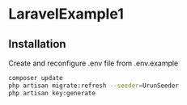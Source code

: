 # LaravelExample1

## Installation

Create and reconfigure .env file from .env.example
```bash
composer update
php artisan migrate:refresh --seeder=UrunSeeder
php artisan key:generate
```
